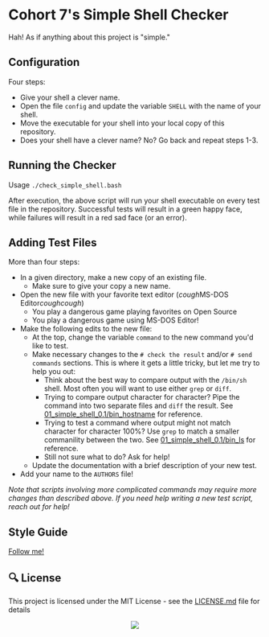 # Cohort 7's Simple Shell Checker

Hah! As if anything about this project is "simple."

## Configuration

Four steps:
* Give your shell a clever name.
* Open the file `config` and update the variable `SHELL` with the name of your shell.
* Move the executable for your shell into your local copy of this repository.
* Does your shell have a clever name? No? Go back and repeat steps 1-3.

## Running the Checker

Usage `./check_simple_shell.bash`

After execution, the above script will run your shell executable on every test file in the repository. Successful tests will result in a green happy face, while failures will result in a red sad face (or an error).

## Adding Test Files

More than four steps:
* In a given directory, make a new copy of an existing file.
  * Make sure to give your copy a new name.
* Open the new file with your favorite text editor (*cough*MS-DOS Editor*coughcough*)
  * You play a dangerous game playing favorites on Open Source
  * You play a dangerous game using MS-DOS Editor!
* Make the following edits to the new file:
  * At the top, change the variable `command` to the new command you'd like to test.
  * Make necessary changes to the `# check the result` and/or `# send commands` sections. This is where it gets a little tricky, but let me try to help you out:
    * Think about the best way to compare output with the `/bin/sh` shell. Most often you will want to use either `grep` or `diff`.
    * Trying to compare output character for character? Pipe the command into two separate files and `diff` the result. See [01_simple_shell_0.1/bin_hostname](https://github.com/stefansilverio/test_suite/blob/master/01_simple_shell_0.1/bin_hostname) for reference.
    * Trying to test a command where output might not match character for character 100%? Use `grep` to match a smaller commanility between the two. See [01_simple_shell_0.1/bin_ls](https://github.com/stefansilverio/test_suite/blob/master/01_simple_shell_0.1/bin_ls) for reference.
    * Still not sure what to do? Ask for help!
  * Update the documentation with a brief description of your new test.
* Add your name to the `AUTHORS` file!

*Note that scripts involving more complicated commands may require more changes than described above. If you need help writing a new test script, reach out for help!*

## Style Guide

[Follow me!](https://google.github.io/styleguide/shell.xml)

## :mag: License

This project is licensed under the MIT License - see the [LICENSE.md](LICENSE.md) file for details

<p align="center">
  <img src="http://www.holbertonschool.com/holberton-logo.png">
</p>
